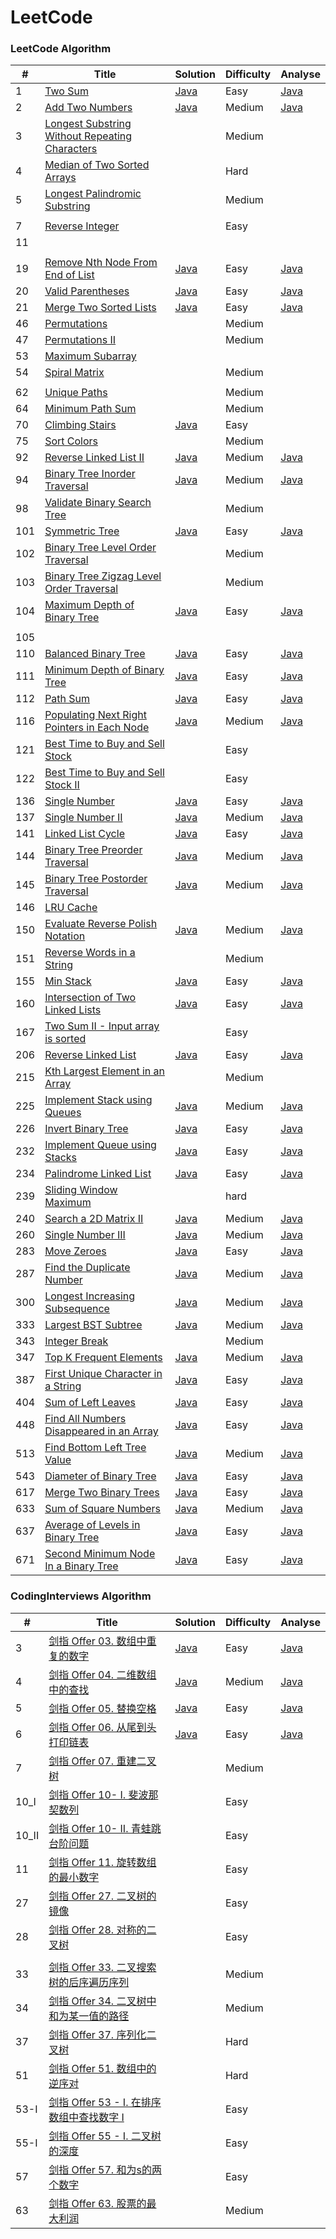 LeetCode
========



### LeetCode Algorithm


| #    | Title                                                        | Solution                                                     | Difficulty | Analyse                                                      |
| ---- | ------------------------------------------------------------ | ------------------------------------------------------------ | ---------- | ------------------------------------------------------------ |
| 1    | [Two Sum](https://leetcode.com/problems/two-sum/)            | [Java](./algorithms/java/1.TwoSum)                           | Easy       | [Java](./algorithms/java/1.TwoSum)                           |
| 2    | [Add Two Numbers](https://leetcode.com/problems/add-two-numbers/) | [Java](./algorithms/java/2.addTwoNumbers)                    | Medium     | [Java](./algorithms/java/2.addTwoNumbers)                    |
| 3    | [Longest Substring Without Repeating Characters](https://leetcode.com/problems/longest-substring-without-repeating-characters/description/) |                                                              | Medium     |                                                              |
| 4    | [Median of Two Sorted Arrays](https://leetcode.com/problems/median-of-two-sorted-arrays/description/) |                                                              | Hard       |                                                              |
| 5    | [Longest Palindromic Substring](https://leetcode.com/problems/longest-palindromic-substring/description/) |                                                              | Medium     |                                                              |
|      |                                                              |                                                              |            |                                                              |
| 7    | [Reverse Integer](https://leetcode.com/problems/reverse-integer/description/) |                                                              | Easy       |                                                              |
| 11   |                                                              |                                                              |            |                                                              |
|      |                                                              |                                                              |            |                                                              |
| 19   | [Remove Nth Node From End of List](https://leetcode.com/problems/remove-nth-node-from-end-of-list/) | [Java](./algorithms/java/19.removeNthNodeFromEndOfList)      | Easy       | [Java](./algorithms/java/19.removeNthNodeFromEndOfList)      |
| 20   | [Valid Parentheses](https://leetcode.com/problems/valid-parentheses/) | [Java](./algorithms/java/20.validParentheses)                | Easy       | [Java](./algorithms/java/20.validParentheses)                |
| 21   | [Merge Two Sorted Lists](https://leetcode.com/problems/merge-two-sorted-lists/) | [Java](./algorithms/java/21.mergeTwoSortedLists)             | Easy       | [Java](./algorithms/java/20.validParentheses)                |
| 46   | [Permutations](https://leetcode.com/problems/permutations/description/) |                                                              | Medium     |                                                              |
| 47   | [Permutations II](https://leetcode.com/problems/permutations-ii/description/) |                                                              | Medium     |                                                              |
| 53   | [Maximum Subarray](https://leetcode.com/problems/maximum-subarray/description/) |                                                              |            |                                                              |
| 54   | [Spiral Matrix](https://leetcode.com/problems/spiral-matrix/description/) |                                                              | Medium     |                                                              |
|      |                                                              |                                                              |            |                                                              |
| 62   | [Unique Paths](https://leetcode.com/problems/unique-paths/description/) |                                                              | Medium     |                                                              |
| 64   | [Minimum Path Sum](https://leetcode.com/problems/minimum-path-sum/description/) |                                                              | Medium     |                                                              |
| 70   | [Climbing Stairs](https://leetcode.com/problems/climbing-stairs/) | [Java](./algorithms/java/70.climbingStairs)                  | Easy       |                                                              |
| 75   | [Sort Colors](https://leetcode.com/problems/sort-colors/description/) |                                                              | Medium     |                                                              |
| 92   | [Reverse Linked List II](https://leetcode.com/problems/reverse-linked-list-ii/) | [Java](./algorithms/java/92.reverseLinkedListIi)             | Medium     | [Java](./algorithms/java/92.reverseLinkedListIi)             |
| 94   | [Binary Tree Inorder Traversal](https://leetcode.com/problems/binary-tree-inorder-traversal/description/) | [Java](./algorithms/java/94.binaryTreeInorderTraversal)      | Medium     | [Java](./algorithms/java/94.binaryTreeInorderTraversal)      |
| 98   | [Validate Binary Search Tree](https://leetcode.com/problems/validate-binary-search-tree/description/) |                                                              | Medium     |                                                              |
| 101  | [Symmetric Tree](https://leetcode.com/problems/symmetric-tree/description/) | [Java](./algorithms/java/101.symmetricTree)                  | Easy       | [Java](./algorithms/java/101.symmetricTree)                  |
| 102  | [Binary Tree Level Order Traversal](https://leetcode.com/problems/binary-tree-level-order-traversal/description/) |                                                              | Medium     |                                                              |
| 103  | [Binary Tree Zigzag Level Order Traversal](https://leetcode.com/problems/binary-tree-zigzag-level-order-traversal/description/) |                                                              | Medium     |                                                              |
| 104  | [Maximum Depth of Binary Tree](https://leetcode.com/problems/maximum-depth-of-binary-tree/description/) | [Java](./algorithms/java/104.maximumDepthOfBinaryTree)       | Easy       | [Java](./algorithms/java/104.maximumDepthOfBinaryTree)       |
|      |                                                              |                                                              |            |                                                              |
| 105  |                                                              |                                                              |            |                                                              |
| 110  | [Balanced Binary Tree](https://leetcode.com/problems/balanced-binary-tree/description/) | [Java](./algorithms/java/110.balancedBinaryTree)             | Easy       | [Java](./algorithms/java/110.balancedBinaryTree)             |
| 111  | [Minimum Depth of Binary Tree](https://leetcode.com/problems/minimum-depth-of-binary-tree/description/) | [Java](./algorithms/java/111.minimumDepthOfBinaryTree)       | Easy       | [Java](./algorithms/java/111.minimumDepthOfBinaryTree)       |
| 112  | [Path Sum](https://leetcode.com/problems/path-sum/description/) | [Java](./algorithms/java/112.pathSum)                        | Easy       | [Java](./algorithms/java/112.pathSum)                        |
| 116  | [Populating Next Right Pointers in Each Node](https://leetcode.com/problems/populating-next-right-pointers-in-each-node/description/) | [Java](./algorithms/java/116.populatingNextRightPointersInEachNode) | Medium     | [Java](./algorithms/java/116.populatingNextRightPointersInEachNode) |
| 121  | [Best Time to Buy and Sell Stock](https://leetcode.com/problems/best-time-to-buy-and-sell-stock/description/) |                                                              | Easy       |                                                              |
| 122  | [Best Time to Buy and Sell Stock II](https://leetcode.com/problems/best-time-to-buy-and-sell-stock-ii/description/) |                                                              | Easy       |                                                              |
| 136  | [Single Number](https://leetcode.com/problems/single-number/description/) | [Java](./algorithms/java/136.singleNumber)                   | Easy       | [Java](./algorithms/java/136.singleNumber)                   |
| 137  | [Single Number II](https://leetcode.com/problems/single-number-ii/description/) | [Java](./algorithms/java/137.singleNumberIi)                 | Medium     | [Java](./algorithms/java/137.singleNumberIi)                 |
| 141  | [Linked List Cycle](https://leetcode.com/problems/linked-list-cycle/) | [Java](./algorithms/java/141.linkedListCycle)                | Easy       | [Java](./algorithms/java/141.linkedListCycle)                |
| 144  | [Binary Tree Preorder Traversal](https://leetcode.com/problems/binary-tree-preorder-traversal/description/) | [Java](./algorithms/java/144.binaryTreePreorderTraversal)    | Medium     | [Java](./algorithms/java/144.binaryTreePreorderTraversal)    |
| 145  | [Binary Tree Postorder Traversal](https://leetcode.com/problems/binary-tree-postorder-traversal/description/) | [Java](./algorithms/java/145.binaryTreePostorderTraversal)   | Medium     | [Java](./algorithms/java/145.binaryTreePostorderTraversal)   |
| 146  | [LRU Cache](https://leetcode.com/problems/lru-cache/description/) |                                                              |            |                                                              |
| 150  | [Evaluate Reverse Polish Notation](https://leetcode.com/problems/evaluate-reverse-polish-notation/) | [Java](./algorithms/java/150.evaluateReversePolishNotation)  | Medium     | [Java](./algorithms/java/150.evaluateReversePolishNotation)  |
| 151  | [Reverse Words in a String](https://leetcode.com/problems/reverse-words-in-a-string/description/) |                                                              | Medium     |                                                              |
| 155  | [Min Stack](https://leetcode.com/problems/min-stack/)        | [Java](./algorithms/java/155.minStack)                       | Easy       | [Java](./algorithms/java/155.minStack)                       |
| 160  | [Intersection of Two Linked Lists](https://leetcode.com/problems/intersection-of-two-linked-lists/) | [Java](./algorithms/java/160.intersectionOfTwoLinkedLists)   | Easy       | [Java](./algorithms/java/160.intersectionOfTwoLinkedLists)   |
| 167  | [Two Sum II - Input array is sorted](https://leetcode.com/problems/two-sum-ii-input-array-is-sorted/description/) |                                                              | Easy       |                                                              |
| 206  | [Reverse Linked List](https://leetcode.com/problems/reverse-linked-list/) | [Java](./algorithms/java/206.reverseLinkedList.java)         | Easy       | [Java](./algorithms/java/206.reverseLinkedList.md)           |
| 215  | [Kth Largest Element in an Array](https://leetcode.com/problems/kth-largest-element-in-an-array/description/) |                                                              | Medium     |                                                              |
| 225  | [Implement Stack using Queues](https://leetcode.com/problems/implement-stack-using-queues/) | [Java](./algorithms/java/206.reverseLinkedList)              | Medium     | [Java](./algorithms/java/206.reverseLinkedList)              |
| 226  | [Invert Binary Tree](https://leetcode.com/problems/invert-binary-tree/) | [Java](./algorithms/java/226.invertBinaryTree)               | Easy       | [Java](./algorithms/java/226.invertBinaryTree)               |
| 232  | [Implement Queue using Stacks](https://leetcode.com/problems/implement-queue-using-stacks/) | [Java](./algorithms/java/232.implementQueueUsingStacks)      | Easy       | [Java](./algorithms/java/232.implementQueueUsingStacks)      |
| 234  | [Palindrome Linked List](https://leetcode.com/problems/palindrome-linked-list/) | [Java](./algorithms/java/234.palindromeLinkedList)           | Easy       | [Java](./algorithms/java/234.palindromeLinkedList)           |
| 239  | [Sliding Window Maximum](https://leetcode.com/problems/sliding-window-maximum/description/) |                                                              | hard       |                                                              |
| 240  | [Search a 2D Matrix II](https://leetcode.com/problems/search-a-2d-matrix-ii/description/) | [Java](./algorithms/java/240.searchA2DMatrixIi.java)         | Medium     | [Java](./algorithms/java/240.searchA2DMatrixIi.md)           |
| 260  | [Single Number III](https://leetcode.com/problems/single-number-iii/description/) | [Java](./algorithms/java/260.singleNumberIii)                | Medium     | [Java](./algorithms/java/260.singleNumberIii)                |
| 283  | [Move Zeroes](https://leetcode.com/problems/move-zeroes/description/) | [Java](./algorithms/java/283.moveZeroes)                     | Easy       | [Java](./algorithms/java/283.moveZeroes)                     |
| 287  | [Find the Duplicate Number](https://leetcode.com/problems/find-the-duplicate-number/description/) | [Java](./algorithms/java/287.findTheDuplicateNumber)         | Medium     | [Java](./algorithms/java/287.findTheDuplicateNumber)         |
| 300  | [Longest Increasing Subsequence](https://leetcode.com/problems/longest-increasing-subsequence/description/) | [Java](./algorithms/java/300.longestIncreasingSubsequence)   | Medium     | [Java](./algorithms/java/300.longestIncreasingSubsequence)   |
| 333  | [Largest BST Subtree](https://leetcode.com/problems/largest-bst-subtree) | [Java](./algorithms/java/333.LargestBSTSubtree)              | Medium     | [Java](./algorithms/java/333.LargestBSTSubtree)              |
| 343  | [Integer Break](https://leetcode.com/problems/integer-break/description/) |                                                              | Medium     |                                                              |
| 347  | [Top K Frequent Elements](https://leetcode.com/problems/top-k-frequent-elements/description/) | [Java](./algorithms/java/347.topKFrequentElements)           | Medium     | [Java](./algorithms/java/347.topKFrequentElements)           |
| 387  | [First Unique Character in a String](https://leetcode.com/problems/first-unique-character-in-a-string/description/) | [Java](./algorithms/java/387.firstUniqueCharacterInAString)  | Easy       | [Java](./algorithms/java/387.firstUniqueCharacterInAString)  |
| 404  | [Sum of Left Leaves](https://leetcode.com/problems/sum-of-left-leaves/description/) | [Java](./algorithms/java/404.sumOfLeftLeaves)                | Easy       | [Java](./algorithms/java/404.sumOfLeftLeaves)                |
| 448  | [Find All Numbers Disappeared in an Array](https://leetcode.com/problems/find-all-numbers-disappeared-in-an-array/description/) | [Java](./algorithms/java/448.findAllNumbersDisappearedInAnArray) | Easy       | [Java](./algorithms/java/448.findAllNumbersDisappearedInAnArray) |
| 513  | [Find Bottom Left Tree Value](https://leetcode.com/problems/find-bottom-left-tree-value/description/) | [Java](./algorithms/java/513.findBottomLeftTreeValue)        | Medium     | [Java](./algorithms/java/513.findBottomLeftTreeValue)        |
| 543  | [Diameter of Binary Tree](https://leetcode.com/problems/diameter-of-binary-tree/) | [Java](./algorithms/java/543.diameterOfBinaryTree)           | Easy       | [Java](./algorithms/java/543.diameterOfBinaryTree)           |
| 617  | [Merge Two Binary Trees](https://leetcode.com/problems/merge-two-binary-trees/) | [Java](./algorithms/java/617.mergeTwoBinaryTrees)            | Easy       | [Java](./algorithms/java/617.mergeTwoBinaryTrees)            |
| 633  | [Sum of Square Numbers](https://leetcode.com/problems/sum-of-square-numbers/description/) | [Java](./algorithms/java/633.sumOfSquareNumbers)             | Medium     | [Java](./algorithms/java/633.sumOfSquareNumbers)             |
| 637  | [Average of Levels in Binary Tree](https://leetcode.com/problems/average-of-levels-in-binary-tree/description/) | [Java](./algorithms/java/637.averageOfLevelsInBinaryTree)    | Easy       | [Java](./algorithms/java/637.averageOfLevelsInBinaryTree)    |
| 671  | [Second Minimum Node In a Binary Tree](https://leetcode.com/problems/second-minimum-node-in-a-binary-tree/description/) | [Java](./algorithms/java/671.secondMinimumNodeInABinaryTree) | Easy       | [Java](./algorithms/java/671.secondMinimumNodeInABinaryTree) |



### CodingInterviews Algorithm


| #     | Title                                                        | Solution                                                     | Difficulty | Analyse                                                      |
| ----- | ------------------------------------------------------------ | ------------------------------------------------------------ | ---------- | ------------------------------------------------------------ |
| 3     | [剑指 Offer 03. 数组中重复的数字](https://leetcode-cn.com/problems/shu-zu-zhong-zhong-fu-de-shu-zi-lcof/) | [Java](./CodingInterviews/No3_findRepeatNumber/No3_findRepeatNumber.java) | Easy       | [Java](./CodingInterviews/No3_findRepeatNumber/No3_findRepeatNumber.md) |
| 4     | [剑指 Offer 04. 二维数组中的查找](https://leetcode-cn.com/problems/er-wei-shu-zu-zhong-de-cha-zhao-lcof/) | [Java](./algorithms/java/240.searchA2DMatrixIi.java)         | Medium     | [Java](./algorithms/java/240.searchA2DMatrixIi.md)           |
| 5     | [剑指 Offer 05. 替换空格](https://leetcode-cn.com/problems/ti-huan-kong-ge-lcof/) | [Java](./CodingInterviews/No5_replaceSpace/No5_replaceSpace.java) | Easy       | [Java](./CodingInterviews/No5_replaceSpace/No5_replaceSpace.md) |
| 6     | [剑指 Offer 06. 从尾到头打印链表](https://leetcode-cn.com/problems/cong-wei-dao-tou-da-yin-lian-biao-lcof/) | [Java](./algorithms/java/206.reverseLinkedList.java)         | Easy       | [Java](./algorithms/java/206.reverseLinkedList.md)           |
| 7     | [剑指 Offer 07. 重建二叉树](https://leetcode-cn.com/problems/zhong-jian-er-cha-shu-lcof/) |                                                              | Medium     |                                                              |
| 10_I  | [剑指 Offer 10- I. 斐波那契数列](https://leetcode-cn.com/problems/fei-bo-na-qi-shu-lie-lcof/) |                                                              | Easy       |                                                              |
| 10_II | [剑指 Offer 10- II. 青蛙跳台阶问题](https://leetcode-cn.com/problems/qing-wa-tiao-tai-jie-wen-ti-lcof/) |                                                              | Easy       |                                                              |
| 11    | [剑指 Offer 11. 旋转数组的最小数字](https://leetcode-cn.com/problems/xuan-zhuan-shu-zu-de-zui-xiao-shu-zi-lcof/) |                                                              | Easy       |                                                              |
| 27    | [剑指 Offer 27. 二叉树的镜像](https://leetcode-cn.com/problems/er-cha-shu-de-jing-xiang-lcof/) |                                                              | Easy       |                                                              |
| 28    | [剑指 Offer 28. 对称的二叉树](https://leetcode-cn.com/problems/dui-cheng-de-er-cha-shu-lcof/) |                                                              | Easy       |                                                              |
|       |                                                              |                                                              |            |                                                              |
| 33    | [剑指 Offer 33. 二叉搜索树的后序遍历序列](https://leetcode-cn.com/problems/er-cha-sou-suo-shu-de-hou-xu-bian-li-xu-lie-lcof/) |                                                              | Medium     |                                                              |
| 34    | [剑指 Offer 34. 二叉树中和为某一值的路径](https://leetcode-cn.com/problems/er-cha-shu-zhong-he-wei-mou-yi-zhi-de-lu-jing-lcof/) |                                                              | Medium     |                                                              |
| 37    | [剑指 Offer 37. 序列化二叉树](https://leetcode-cn.com/problems/xu-lie-hua-er-cha-shu-lcof/) |                                                              | Hard       |                                                              |
| 51    | [剑指 Offer 51. 数组中的逆序对](https://leetcode-cn.com/problems/shu-zu-zhong-de-ni-xu-dui-lcof/) |                                                              | Hard       |                                                              |
| 53-I  | [剑指 Offer 53 - I. 在排序数组中查找数字 I](https://leetcode-cn.com/problems/zai-pai-xu-shu-zu-zhong-cha-zhao-shu-zi-lcof/) |                                                              | Easy       |                                                              |
| 55-I  | [剑指 Offer 55 - I. 二叉树的深度](https://leetcode-cn.com/problems/er-cha-shu-de-shen-du-lcof/) |                                                              | Easy       |                                                              |
| 57    | [剑指 Offer 57. 和为s的两个数字](https://leetcode-cn.com/problems/he-wei-sde-liang-ge-shu-zi-lcof/) |                                                              | Easy       |                                                              |
| 63    | [剑指 Offer 63. 股票的最大利润](https://leetcode-cn.com/problems/gu-piao-de-zui-da-li-run-lcof/) |                                                              | Medium     |                                                              |

